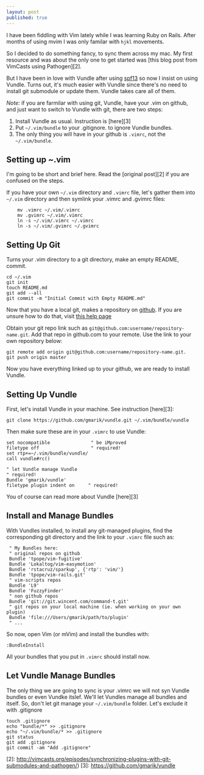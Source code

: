 ```yaml
---
layout: post
published: true
---
```


I have been fiddling with Vim lately while I was learning Ruby on Rails. After months of using mvim I was only familar with `hjkl` movements. 

So I decided to do something fancy, to sync them across my mac. My first resource and was about the only one to get started was [this blog post from VimCasts using Pathogen][2]. 

But I have been in love with Vundle after using [spf13][1] so now I insist on using Vundle. Turns out, it's much easier with Vundle since there's no need to install git submodule or update them. Vundle takes care all of them.

*Note:* if you are farmilar with using git, Vundle, have your .vim on github, and just want to switch to Vundle with git, there are two steps:

1. Install Vundle as usual. Instruction is [here][3]
2. Put `~/.vim/bundle` to your .gitignore. to ignore Vundle bundles. 
3. The only thing you will have in your github is `.vimrc`, not the `~/.vim/bundle`.

## Setting up ~.vim
I'm going to be short and brief here. Read the [original post][2] if you are confused on the steps.

If you have your own `~/.vim` directory and `.vimrc` file, let's gather them into `~/.vim` directory and then symlink your .vimrc and .gvimrc files:
~~~
	mv .vimrc ~/.vim/.vimrc
	mv .gvimrc ~/.vim/.vimrc
	ln -s ~/.vim/.vimrc ~/.vimrc
	ln -s ~/.vim/.gvimrc ~/.gvimrc
~~~
## Setting Up Git

Turns your .vim directory to a git directory, make an empty README, commit. 

    cd ~/.vim
    git init
    touch README.md
    git add --all
    git commit -m "Initial Commit with Empty README.md"

Now that you have a local git, makes a repository on [github](github.com). If you are unsure how to do that, visit [this help page](https://help.github.com/articles/create-a-repo)

Obtain your git repo link such as `git@github.com:username/repository-name.git`. Add that repo in github.com to your remote. Use the link to your own repository below:

    git remote add origin git@github.com:username/repository-name.git.
    git push origin master

Now you have everything linked up to your github, we are ready to install Vundle.

## Setting Up Vundle 

First, let's install Vundle in your machine. See instruction [here][3]:

	git clone https://github.com/gmarik/vundle.git ~/.vim/bundle/vundle

Then make sure these are in your `.vimrc` to use Vundle:

    set nocompatible               " be iMproved
    filetype off                   " required!
    set rtp+=~/.vim/bundle/vundle/
    call vundle#rc()

    " let Vundle manage Vundle
    " required! 
    Bundle 'gmarik/vundle'
    filetype plugin indent on     " required!


You of course can read more about Vundle [here][3]

## Install and Manage Bundles
With Vundles installed, to install any git-managed plugins, find the corresponding git directory and the link to your `.vimrc` file such as:

     " My Bundles here:
     " original repos on github
     Bundle 'tpope/vim-fugitive'
     Bundle 'Lokaltog/vim-easymotion'
     Bundle 'rstacruz/sparkup', {'rtp': 'vim/'}
     Bundle 'tpope/vim-rails.git'
     " vim-scripts repos
     Bundle 'L9'
     Bundle 'FuzzyFinder'
     " non github repos
     Bundle 'git://git.wincent.com/command-t.git'
     " git repos on your local machine (ie. when working on your own plugin)
     Bundle 'file:///Users/gmarik/path/to/plugin'
     " ...

So now, open Vim (or mVim) and install the bundles with: 

    :BundleInstall

All your bundles that you put in `.vimrc` should install now.

## Let Vundle Manage Bundles
The only thing we are going to sync is your .vimrc we will not syn Vundle bundles or even Vundke itslef. We'll let Vundles manage all bundles and itself. So, don't let git manage your `~/.vim/bundle` folder. Let's exclude it with .gitignore

    touch .gitignore
    echo "bundle/*" >> .gitignore
    echo "~/.vim/bundle/* >> .gitignore
    git status
    git add .gitignore
    git commit -am "Add .gitignore"

[1]: https://github.com/spf13/spf13-vim
[2]: http://vimcasts.org/episodes/synchronizing-plugins-with-git-submodules-and-pathogen/)
[3]: https://github.com/gmarik/vundle